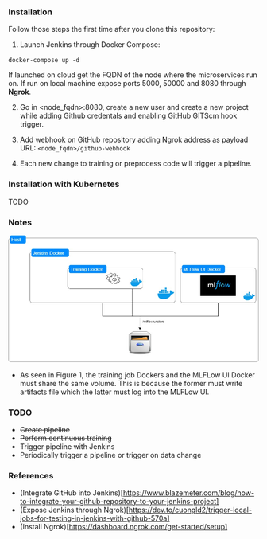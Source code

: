 ### Installation

Follow those steps the first time after you clone this repository:

1. Launch Jenkins through Docker Compose:

```console
docker-compose up -d
```

If launched on cloud get the FQDN of the node where the microservices run on. If run on local machine expose ports 5000, 50000 and 8080 through **Ngrok**. 

2. Go in <node_fqdn>:8080, create a new user and create a new project while adding Github credentals and enabling GitHub GITScm hook trigger.

3. Add webhook on GitHub repository adding Ngrok address as payload URL: `<node_fqdn>/github-webhook`

4. Each new change to training or preprocess code will trigger a pipeline.

### Installation with Kubernetes
TODO

### Notes

![Figure 1](https://github.com/riolaf05/continuous-learning-platform/blob/master/img/continuous_learning_flow.jpg)

* As seen in Figure 1, the training job Dockers and the MLFLow UI Docker must share the same volume. This is because the former must write artifacts file which the latter must log into the MLFLow UI.

### TODO

* ~~Create pipeline~~
* ~~Perform continuous training~~
* ~~Trigger pipeline with Jenkins~~
* Periodically trigger a pipeline or trigger on data change

### References
* (Integrate GitHub into Jenkins)[https://www.blazemeter.com/blog/how-to-integrate-your-github-repository-to-your-jenkins-project]
* (Expose Jenkins through Ngrok)[https://dev.to/cuongld2/trigger-local-jobs-for-testing-in-jenkins-with-github-570a]
* (Install Ngrok)[https://dashboard.ngrok.com/get-started/setup]